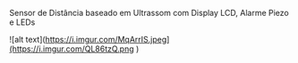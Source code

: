 Sensor de Distância baseado em Ultrassom com Display LCD, Alarme Piezo e LEDs

![alt text](https://i.imgur.com/MqArrIS.jpeg](https://i.imgur.com/QL86tzQ.png )

